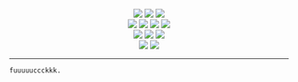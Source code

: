 
<p align="center">
  <img src="https://img.shields.io/badge/-JavaScript-black?style=flat-square&logo=javascript" />
  <img src="https://img.shields.io/badge/-php-black?style=flat-square&logo=php&logoColor=e34f26" />
  <img src="https://img.shields.io/badge/-Python-black?style=flat-square&logo=python&logoColor=1572b6" /> <br>
  <img src="https://img.shields.io/badge/-xampp-black?style=flat-square&logo=Xampp" />  
  <img src="https://img.shields.io/badge/-Vim-black?style=flat-square&logo=Vim" />  
  <img src="https://img.shields.io/badge/-PowerShell-black?style=flat-square&logo=Powershell" />  
  <img src="https://img.shields.io/badge/-Node.js-black?style=flat-square&logo=Node.js" /> <br>
  <img src="https://img.shields.io/badge/-Sublime-black?style=flat-square&logo=sublime-text" /> 
  <img src="https://img.shields.io/badge/-Termius-black?style=flat-square&logo=termius-ssh-client" /> 
  <img src="https://img.shields.io/badge/-Git-black?style=flat-square&logo=git" /> <br>
  <img src="https://img.shields.io/badge/-GitHub-black?style=flat-square&logo=github" /> 
  <img src="https://img.shields.io/badge/-npm-black?style=flat-square&logo=npm" /> 
</p>

___


```
fuuuuuccckkk.
```

<!-- <hr> 
<p align="center">
  <img src="https://github.com/fxmiko/fxmiko/blob/master/assets/coding-hoodie.gif" alt="GIF is being loaded">
</p>

<hr>  -->



<!-- ## <img height="40" src="https://raw.githubusercontent.com/extgfx/extgfx/master/assets/kyubey.gif"/>  Connect With Me! 

<img align="right" height="40" src="https://raw.githubusercontent.com/fxmiko/fxmiko/master/assets/RecklessDrearyGyrfalcon.gif"/>

[![](https://img.shields.io/badge/Linktree-1de9b6?flat-square&logo=LinkTree&logoColor=white&color=gray)](https://linktr.ee/tenjinmiko)
  
[![](https://img.shields.io/badge/Ethereum-3C3C3D?style=flat-circle&logo=Ethereum&logoColor=white&color=gray)](https://github.com/fxmiko/fxmiko/blob/master/crypto.txt)  -->
